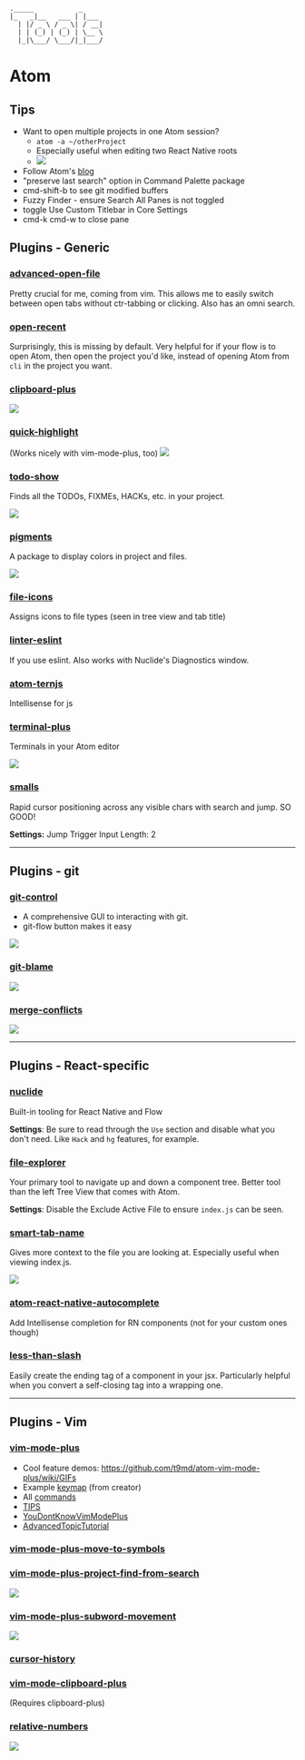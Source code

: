```
._____           _     
|_   _|__   ___ | |___
  | |/ _ \ / _ \| / __|
  | | (_) | (_) | \__ \
  |_|\___/ \___/|_|___/
```

# Atom
## Tips
- Want to open multiple projects in one Atom session?
  - `atom -a ~/otherProject`
  - Especially useful when editing two React Native roots
  - ![](http://blog.atom.io/img/posts/atom-add-command-line.gif)
- Follow Atom's [blog](http://blog.atom.io/)
- "preserve last search" option in Command Palette package
- cmd-shift-b to see git modified buffers
- Fuzzy Finder - ensure Search All Panes is not toggled
- toggle Use Custom Titlebar in Core Settings
- cmd-k cmd-w to close pane

## Plugins - Generic
### [advanced-open-file](https://atom.io/packages/advanced-open-file)
Pretty crucial for me, coming from vim. This allows me to easily switch between open tabs without ctr-tabbing or clicking. Also has an omni search.

### [open-recent](https://atom.io/packages/open-recent)
Surprisingly, this is missing by default. Very helpful for if your flow is to open Atom, then open the project you'd like, instead of opening Atom from `cli` in the project you want.

### [clipboard-plus](https://atom.io/packages/clipboard-plus)
![](http://i.gyazo.com/48cfc66c8f8b7666efb7334d928f1a9e.gif)

### [quick-highlight](https://atom.io/packages/quick-highlight)
(Works nicely with vim-mode-plus, too)
![](https://i.github-camo.com/43ddccfcf8c24c01abd6d94439e3be7ca643d7e3/68747470733a2f2f7261772e67697468756275736572636f6e74656e742e636f6d2f74396d642f74396d642f663531623865323131653965643865643435353035336265353264353530356461383736623239382f696d672f61746f6d2d717569636b2d686967686c696768742e676966)

### [todo-show](https://atom.io/packages/todo-show)
Finds all the TODOs, FIXMEs, HACKs, etc. in your project.

![](https://raw.githubusercontent.com/mrodalgaard/atom-todo-show/master/screenshots/preview.png)

### [pigments](https://atom.io/packages/pigments)
A package to display colors in project and files.

![](https://raw.githubusercontent.com/abe33/atom-pigments/master/resources/pigments.gif)

### [file-icons](https://atom.io/packages/file-icons)
Assigns icons to file types (seen in tree view and tab title)

### [linter-eslint](https://atom.io/packages/linter-eslint)
If you use eslint. Also works with Nuclide's Diagnostics window.

### [atom-ternjs](https://atom.io/packages/atom-ternjs)
Intellisense for js

### [terminal-plus](https://atom.io/packages/terminal-plus)
Terminals in your Atom editor

![](https://raw.githubusercontent.com/jeremyramin/terminal-plus/master/resources/demo.gif)

### [smalls](https://atom.io/packages/smalls)
Rapid cursor positioning across any visible chars with search and jump. SO GOOD!

__Settings:__ Jump Trigger Input Length: 2

---

## Plugins - git
### [git-control](https://atom.io/packages/git-control)
- A comprehensive GUI to interacting with git.
- git-flow button makes it easy

![](https://raw.githubusercontent.com/jacogr/atom-git-control/master/screenshots/git-01.png)

### [git-blame](https://atom.io/packages/git-blame)
![](https://raw.githubusercontent.com/alexcorre/git-blame/master/images/screen-shot.png)

### [merge-conflicts](https://atom.io/packages/merge-conflicts)
![](https://raw.github.com/smashwilson/merge-conflicts/master/docs/conflict-resolution.gif)

---

## Plugins - React-specific
### [nuclide](https://atom.io/packages/nuclide)
Built-in tooling for React Native and Flow

__Settings__: Be sure to read through the `Use` section and disable what you don't need. Like `Hack` and `hg` features, for example.

### [file-explorer](https://atom.io/packages/file-explorer)
Your primary tool to navigate up and down a component tree. Better tool than the left Tree View that comes with Atom.

__Settings__: Disable the Exclude Active File to ensure `index.js` can be seen.

### [smart-tab-name](https://atom.io/packages/smart-tab-name)
Gives more context to the file you are looking at. Especially useful when viewing index.js.

![](https://raw.githubusercontent.com/MoOx/atom-smart-tab-name/master/screenshots/one-folder.png)

### [atom-react-native-autocomplete](https://atom.io/packages/atom-react-native-autocomplete)
Add Intellisense completion for RN components (not for your custom ones though)

### [less-than-slash](https://atom.io/packages/less-than-slash)
Easily create the ending tag of a component in your jsx. Particularly helpful when you convert a self-closing tag into a wrapping one.

---

## Plugins - Vim
### [vim-mode-plus](https://atom.io/packages/vim-mode-plus)
- Cool feature demos: https://github.com/t9md/atom-vim-mode-plus/wiki/GIFs
- Example [keymap](https://github.com/t9md/atom-vim-mode-plus/wiki/Keymap-example) (from creator)
- All [commands](https://github.com/t9md/atom-vim-mode-plus/wiki/Commands)
- [TIPS](https://github.com/t9md/atom-vim-mode-plus/wiki/TIPS#use-system-clipboard-only-when-you-use-space-as-leaderkey)
- [YouDontKnowVimModePlus](https://github.com/t9md/atom-vim-mode-plus/wiki/YouDontKnowVimModePlus)
- [AdvancedTopicTutorial](https://github.com/t9md/atom-vim-mode-plus/wiki/AdvancedTopicTutorial)

### [vim-mode-plus-move-to-symbols](https://atom.io/packages/vim-mode-plus-move-to-symbols)

### [vim-mode-plus-project-find-from-search](https://atom.io/packages/vim-mode-plus-project-find-from-search)
![](https://raw.githubusercontent.com/t9md/t9md/840920e51a91276b60b22be36fc59f87397eec04/img/vim-mode-plus/vmp-project-find-from-search.gif)

### [vim-mode-plus-subword-movement](https://atom.io/packages/vim-mode-plus-subword-movement)
![](https://gist.github.com/crshd/6f3591dcb73ea87febd0/raw/1cf0e2d00ceb61e2acf45b46c9ce5bff10673349/LBCuzMY9uT.gif)

### [cursor-history](https://atom.io/packages/cursor-history)

### [vim-mode-clipboard-plus](https://atom.io/packages/vim-mode-clipboard-plus)
(Requires clipboard-plus)

### [relative-numbers](https://atom.io/packages/relative-numbers)
![](https://raw.githubusercontent.com/justmoon/relative-numbers/master/screencast.gif)
